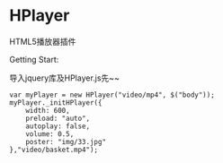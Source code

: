 HPlayer
=======


HTML5播放器插件


Getting Start:

导入jquery库及HPlayer.js先~~



    var myPlayer = new HPlayer("video/mp4", $("body"));
    myPlayer._initHPlayer({
        width: 600,
        preload: "auto",
        autoplay: false,
        volume: 0.5,
        poster: "img/33.jpg"
    },"video/basket.mp4");
    

